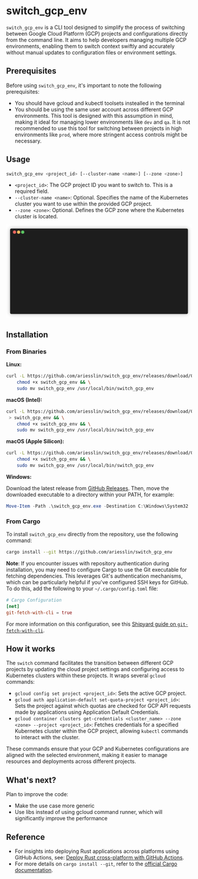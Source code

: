 # switch_gcp_env
`switch_gcp_env` is a CLI tool designed to simplify the process of switching between Google Cloud Platform (GCP) projects and configurations directly from the command line. It aims to help developers managing multiple GCP environments, enabling them to switch context swiftly and accurately without manual updates to configuration files or environment settings.

## Prerequisites
Before using `switch_gcp_env`, it's important to note the following prerequisites:
- You should have gcloud and kubectl toolsets instealled in the terminal
- You should be using the same user account across different GCP environments. This tool is designed with this assumption in mind, making it ideal for managing lower environments like `dev` and `qa`. It is not recommended to use this tool for switching between projects in high environments like `prod`, where more stringent access controls might be necessary.

## Usage
```bash
switch_gcp_env <project_id> [--cluster-name <name>] [--zone <zone>]
```
- `<project_id>`: The GCP project ID you want to switch to. This is a required field.
- `--cluster-name <name>`: Optional. Specifies the name of the Kubernetes cluster you want to use within the provided GCP project.
- `--zone <zone>`: Optional. Defines the GCP zone where the Kubernetes cluster is located.

![How to use switch_gcp_env](static/how-to.gif)

## Installation

### From Binaries

**Linux:**
```bash
curl -L https://github.com/ariesslin/switch_gcp_env/releases/download/0.0.1/switch_gcp_env-0.0.1-x86_64-unknown-linux-gnu > switch_gcp_env && \
    chmod +x switch_gcp_env && \
    sudo mv switch_gcp_env /usr/local/bin/switch_gcp_env
```

**macOS (Intel):**
```bash
curl -L https://github.com/ariesslin/switch_gcp_env/releases/download/0.0.1/switch_gcp_env-0.0.1-x86_64-apple-darwin
 > switch_gcp_env && \
    chmod +x switch_gcp_env && \
    sudo mv switch_gcp_env /usr/local/bin/switch_gcp_env
```

**macOS (Apple Silicon):**
```bash
curl -L https://github.com/ariesslin/switch_gcp_env/releases/download/0.0.1/switch_gcp_env-0.0.1-aarch64-apple-darwin > switch_gcp_env && \
    chmod +x switch_gcp_env && \
    sudo mv switch_gcp_env /usr/local/bin/switch_gcp_env
```



**Windows:**

Download the latest release from [GitHub Releases](https://github.com/ariesslin/switch_gcp_env/releases). Then, move the downloaded executable to a directory within your PATH, for example:

```powershell
Move-Item -Path .\switch_gcp_env.exe -Destination C:\Windows\System32
```

### From Cargo
To install `switch_gcp_env` directly from the repository, use the following command:
```bash
cargo install --git https://github.com/ariesslin/switch_gcp_env
```
**Note**: If you encounter issues with repository authentication during installation, you may need to configure Cargo to use the Git executable for fetching dependencies. This leverages Git's authentication mechanisms, which can be particularly helpful if you've configured SSH keys for GitHub. To do this, add the following to your `~/.cargo/config.toml` file:

```toml
# Cargo Configuration
[net]
git-fetch-with-cli = true
```
For more information on this configuration, see this [Shipyard guide on `git-fetch-with-cli`](https://docs.shipyard.rs/configuration/git-fetch-with-cli.html).

## How it works

The `switch` command facilitates the transition between different GCP projects by updating the cloud project settings and configuring access to Kubernetes clusters within these projects. It wraps several `gcloud` commands:

- `gcloud config set project <project_id>`: Sets the active GCP project.
- `gcloud auth application-default set-quota-project <project_id>`: Sets the project against which quotas are checked for GCP API requests made by applications using Application Default Credentials.
- `gcloud container clusters get-credentials <cluster_name> --zone <zone> --project <project_id>`: Fetches credentials for a specified Kubernetes cluster within the GCP project, allowing `kubectl` commands to interact with the cluster.

These commands ensure that your GCP and Kubernetes configurations are aligned with the selected environment, making it easier to manage resources and deployments across different projects.

## What's next?

Plan to improve the code:

- Make the use case more generic
- Use libs instead of using gcloud command runner, which will significantly improve the performance

## Reference
- For insights into deploying Rust applications across platforms using GitHub Actions, see: [Deploy Rust cross-platform with GitHub Actions](https://dzfrias.dev/blog/deploy-rust-cross-platform-github-actions/).
- For more details on `cargo install --git`, refer to the [official Cargo documentation](https://doc.rust-lang.org/cargo/commands/cargo-install.html).